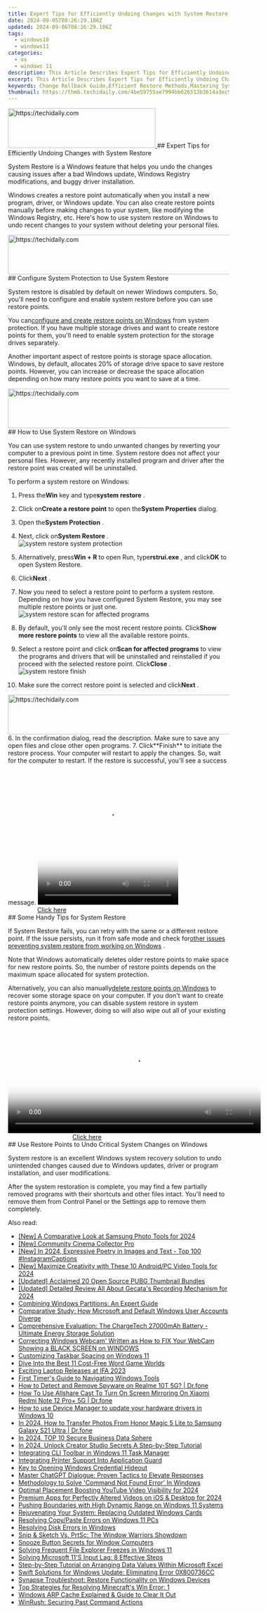 ```yaml
---
title: Expert Tips for Efficiently Undoing Changes with System Restore
date: 2024-09-05T08:26:29.186Z
updated: 2024-09-06T08:26:29.186Z
tags:
  - windows10
  - windows11
categories:
  - os
  - windows 11
description: This Article Describes Expert Tips for Efficiently Undoing Changes with System Restore
excerpt: This Article Describes Expert Tips for Efficiently Undoing Changes with System Restore
keywords: Change Rollback Guide,Efficient Restore Methods,Mastering System Recovery,Quick Un-Edit Techniques,Optimal System Undo Tips,Proficient Restore Strategies,Fast Revert Solutions
thumbnail: https://thmb.techidaily.com/4be59755ae7994bb626513b3614a3ec947be3b56430323187fb64d462d24a601.jpg
---
```


<!-- affiliate ads begin -->
<a href="https://aligracehair.sjv.io/c/5597632/2115948/19272" target="_top" id="2115948">
  <img src="//a.impactradius-go.com/display-ad/19272-2115948" border="0" alt="https://techidaily.com" width="336" height="90"/>
</a>
<img height="0" width="0" src="https://aligracehair.sjv.io/i/5597632/2115948/19272" style="position:absolute;visibility:hidden;" border="0" />
<!-- affiliate ads end -->
## Expert Tips for Efficiently Undoing Changes with System Restore

 System Restore is a Windows feature that helps you undo the changes causing issues after a bad Windows update, Windows Registry modifications, and buggy driver installation.

 Windows creates a restore point automatically when you install a new program, driver, or Windows update. You can also create restore points manually before making changes to your system, like modifying the Windows Registry, etc. Here's how to use system restore on Windows to undo recent changes to your system without deleting your personal files.

<!-- affiliate ads begin -->
<a href="https://appsumo.8odi.net/c/5597632/2137394/7443" target="_top" id="2137394">
  <img src="//a.impactradius-go.com/display-ad/7443-2137394" border="0" alt="https://techidaily.com" width="600" height="90"/>
</a>
<img height="0" width="0" src="https://appsumo.8odi.net/i/5597632/2137394/7443" style="position:absolute;visibility:hidden;" border="0" />
<!-- affiliate ads end -->
## Configure System Protection to Use System Restore

 System restore is disabled by default on newer Windows computers. So, you'll need to configure and enable system restore before you can use restore points.

 You can[configure and create restore points on Windows](https://www.makeuseof.com/windows-11-create-restore-point/) from system protection. If you have multiple storage drives and want to create restore points for them, you'll need to enable system protection for the storage drives separately.

 Another important aspect of restore points is storage space allocation. Windows, by default, allocates 20% of storage drive space to save restore points. However, you can increase or decrease the space allocation depending on how many restore points you want to save at a time.

<!-- affiliate ads begin -->
<a href="https://ephamedtechinc.pxf.io/c/5597632/2136616/26400" target="_top" id="2136616">
  <img src="//a.impactradius-go.com/display-ad/26400-2136616" border="0" alt="https://techidaily.com" width="728" height="90"/>
</a>
<img height="0" width="0" src="https://ephamedtechinc.pxf.io/i/5597632/2136616/26400" style="position:absolute;visibility:hidden;" border="0" />
<!-- affiliate ads end -->
## How to Use System Restore on Windows

 You can use system restore to undo unwanted changes by reverting your computer to a previous point in time. System restore does not affect your personal files. However, any recently installed program and driver after the restore point was created will be uninstalled.

To perform a system restore on Windows:

1. Press the**Win** key and type**system restore** .
2. Click on**Create a restore point** to open the**System Properties** dialog.
3. Open the**System Protection** .
4. Next, click on**System Restore** .  
![system restore system protection](https://static1.makeuseofimages.com/wordpress/wp-content/uploads/2023/04/system-restore-system-protection.jpg)
5. Alternatively, press**Win + R** to open Run, type**rstrui.exe** , and click**OK** to open System Restore.

1. Click**Next** .
2. Now you need to select a restore point to perform a system restore. Depending on how you have configured System Restore, you may see multiple restore points or just one.  
![system restore scan for affected programs](https://static1.makeuseofimages.com/wordpress/wp-content/uploads/2023/04/system-restore-scan-for-affected-programs.jpg)
3. By default, you'll only see the most recent restore points. Click**Show more restore points** to view all the available restore points.
4. Select a restore point and click on**Scan for affected programs** to view the programs and drivers that will be uninstalled and reinstalled if you proceed with the selected restore point. Click**Close** .  
![system restore finish](https://static1.makeuseofimages.com/wordpress/wp-content/uploads/2023/04/system-restore-finish.jpg)
5. Make sure the correct restore point is selected and click**Next** .
<!-- affiliate ads begin -->
<a href="https://smilemakers.pxf.io/c/5597632/2123901/26106" target="_top" id="2123901">
  <img src="//a.impactradius-go.com/display-ad/26106-2123901" border="0" alt="https://techidaily.com" width="728" height="90"/>
</a>
<img height="0" width="0" src="https://smilemakers.pxf.io/i/5597632/2123901/26106" style="position:absolute;visibility:hidden;" border="0" />
<!-- affiliate ads end -->
6. In the confirmation dialog, read the description. Make sure to save any open files and close other open programs.
7. Click**Finish** to initiate the restore process. Your computer will restart to apply the changes. So, wait for the computer to restart. If the restore is successful, you'll see a success message.

<!-- affiliate ads begin -->
<span id="1498635">
					<video width="320" height="320" style="cursor:pointer"
           poster="//a.impactradius-go.com/display-clicktoplayimage/1498635.png"
           onclick="if(!this.playClicked){this.play();this.setAttribute('controls',true);this.playClicked=true;}">
	   <source src="//a.impactradius-go.com/display-ad/17326-1498635">
	   <img src="//a.impactradius-go.com/display-clicktoplayimage/1498635.png" style="border: none; height: 100%; width: 100%; object-fit: contain">
	</video>
	<div style="width:200px;text-align:center"><a href="javascript:window.open(decodeURIComponent('https%3A%2F%2Fancheer.sjv.io%2Fc%2F5597632%2F1498635%2F17326'), '_blank');void(0);">Click here</a></div>
</span>
<img height="0" width="0" src="https://imp.pxf.io/i/5597632/1498635/17326" style="position:absolute;visibility:hidden;" border="0" />
<!-- affiliate ads end -->
## Some Handy Tips for System Restore

 If System Restore fails, you can retry with the same or a different restore point. If the issue persists, run it from safe mode and check for[other issues preventing system restore from working on Windows](https://www.makeuseof.com/tag/3-check-system-restore-working/) .

 Note that Windows automatically deletes older restore points to make space for new restore points. So, the number of restore points depends on the maximum space allocated for system protection.

 Alternatively, you can also manually[delete restore points on Windows](https://www.makeuseof.com/ways-delete-system-restore-points-in-windows/) to recover some storage space on your computer. If you don't want to create restore points anymore, you can disable system restore in system protection settings. However, doing so will also wipe out all of your existing restore points.

<!-- affiliate ads begin -->
<span id="1983545">
					<video width="576" height="240" style="cursor:pointer"
           poster="//a.impactradius-go.com/display-clicktoplayimage/1983545.png"
           onclick="if(!this.playClicked){this.play();this.setAttribute('controls',true);this.playClicked=true;}">
	   <source src="//a.impactradius-go.com/display-ad/22993-1983545">
	   <img src="//a.impactradius-go.com/display-clicktoplayimage/1983545.png" style="border: none; height: 100%; width: 100%; object-fit: contain">
	</video>
	<div style="width:360px;text-align:center"><a href="javascript:window.open(decodeURIComponent('https%3A%2F%2Fhomestyler.sjv.io%2Fc%2F5597632%2F1983545%2F22993'), '_blank');void(0);">Click here</a></div>
</span>
<img height="0" width="0" src="https://imp.pxf.io/i/5597632/1983545/22993" style="position:absolute;visibility:hidden;" border="0" />
<!-- affiliate ads end -->
## Use Restore Points to Undo Critical System Changes on Windows

 System restore is an excellent Windows system recovery solution to undo unintended changes caused due to Windows updates, driver or program installation, and user modifications.

 After the system restoration is complete, you may find a few partially removed programs with their shortcuts and other files intact. You'll need to remove them from Control Panel or the Settings app to remove them completely.


<ins class="adsbygoogle"
     style="display:block"
     data-ad-format="autorelaxed"
     data-ad-client="ca-pub-7571918770474297"
     data-ad-slot="1223367746"></ins>



<ins class="adsbygoogle"
     style="display:block"
     data-ad-client="ca-pub-7571918770474297"
     data-ad-slot="8358498916"
     data-ad-format="auto"
     data-full-width-responsive="true"></ins>

<span class="atpl-alsoreadstyle">Also read:</span>
<div><ul>
<li><a href="https://fox-helps.techidaily.com/new-a-comparative-look-at-samsung-photo-tools-for-2024/"><u>[New] A Comparative Look at Samsung Photo Tools for 2024</u></a></li>
<li><a href="https://facebook-clips.techidaily.com/new-community-cinema-collector-pro/"><u>[New] Community Cinema Collector Pro</u></a></li>
<li><a href="https://instagram-videos.techidaily.com/new-in-2024-expressive-poetry-in-images-and-text-top-100-instagramcaptions/"><u>[New] In 2024, Expressive Poetry in Images and Text - Top 100 #InstagramCaptions</u></a></li>
<li><a href="https://instagram-clips.techidaily.com/new-maximize-creativity-with-these-10-androidpc-video-tools-for-2024/"><u>[New] Maximize Creativity with These 10 Android/PC Video Tools for 2024</u></a></li>
<li><a href="https://extra-information.techidaily.com/updated-acclaimed-20-open-source-pubg-thumbnail-bundles/"><u>[Updated] Acclaimed 20 Open Source PUBG Thumbnail Bundles</u></a></li>
<li><a href="https://screen-video-capture.techidaily.com/updated-detailed-review-all-about-gecatas-recording-mechanism-for-2024/"><u>[Updated] Detailed Review  All About Gecata's Recording Mechanism for 2024</u></a></li>
<li><a href="https://win11.techidaily.com/combining-windows-partitions-an-expert-guide/"><u>Combining Windows Partitions: An Expert Guide</u></a></li>
<li><a href="https://win11.techidaily.com/comparative-study-how-microsoft-and-default-windows-user-accounts-diverge/"><u>Comparative Study: How Microsoft and Default Windows User Accounts Diverge</u></a></li>
<li><a href="https://buynow-reviews.techidaily.com/comprehensive-evaluation-the-chargetech-27000mah-battery-ultimate-energy-storage-solution/"><u>Comprehensive Evaluation: The ChargeTech 27000mAh Battery - Ultimate Energy Storage Solution</u></a></li>
<li><a href="https://win11.techidaily.com/correcting-windows-webcam-written-as-how-to-fix-your-webcam-showing-a-black-screen-on-windows/"><u>Correcting Windows Webcam' Written as How to FIX Your WebCam Showing a BLACK SCREEN on WINDOWS</u></a></li>
<li><a href="https://win11.techidaily.com/customizing-taskbar-spacing-on-windows-11/"><u>Customizing Taskbar Spacing on Windows 11</u></a></li>
<li><a href="https://games-able.techidaily.com/dive-into-the-best-11-cost-free-word-game-worlds/"><u>Dive Into the Best 11 Cost-Free Word Game Worlds</u></a></li>
<li><a href="https://win11.techidaily.com/exciting-laptop-releases-at-ifa-2023/"><u>Exciting Laptop Releases at IFA 2023</u></a></li>
<li><a href="https://win11.techidaily.com/first-timers-guide-to-navigating-windows-tools/"><u>First Timer's Guide to Navigating Windows Tools</u></a></li>
<li><a href="https://android-location-track.techidaily.com/how-to-detect-and-remove-spyware-on-realme-10t-5g-drfone-by-drfone-virtual-android/"><u>How to Detect and Remove Spyware on Realme 10T 5G? | Dr.fone</u></a></li>
<li><a href="https://screen-mirror.techidaily.com/how-to-use-allshare-cast-to-turn-on-screen-mirroring-on-xiaomi-redmi-note-12-proplus-5g-drfone-by-drfone-android/"><u>How To Use Allshare Cast To Turn On Screen Mirroring On Xiaomi Redmi Note 12 Pro+ 5G | Dr.fone</u></a></li>
<li><a href="https://review-topics.techidaily.com/how-to-use-device-manager-to-update-your-hardware-drivers-in-windows-10-by-drivereasy-guide/"><u>How to use Device Manager to update your hardware drivers in Windows 10</u></a></li>
<li><a href="https://android-transfer.techidaily.com/in-2024-how-to-transfer-photos-from-honor-magic-5-lite-to-samsung-galaxy-s21-ultra-drfone-by-drfone-transfer-from-android-transfer-from-android/"><u>In 2024, How to Transfer Photos From Honor Magic 5 Lite to Samsung Galaxy S21 Ultra | Dr.fone</u></a></li>
<li><a href="https://some-guidance.techidaily.com/in-2024-top-10-secure-business-data-sphere/"><u>In 2024, TOP 10 Secure Business Data Sphere</u></a></li>
<li><a href="https://youtube-stream.techidaily.com/in-2024-unlock-creator-studio-secrets-a-step-by-step-tutorial/"><u>In 2024, Unlock Creator Studio Secrets  A Step-by-Step Tutorial</u></a></li>
<li><a href="https://win11.techidaily.com/integrating-cli-toolbar-in-windows-11-task-manager/"><u>Integrating CLI Toolbar in Windows 11 Task Manager</u></a></li>
<li><a href="https://win11.techidaily.com/integrating-printer-support-into-application-guard/"><u>Integrating Printer Support Into Application Guard</u></a></li>
<li><a href="https://win11.techidaily.com/key-to-opening-windows-credential-hideout/"><u>Key to Opening Windows Credential Hideout</u></a></li>
<li><a href="https://tech-haven.techidaily.com/master-chatgpt-dialogue-proven-tactics-to-elevate-responses/"><u>Master ChatGPT Dialogue: Proven Tactics to Elevate Responses</u></a></li>
<li><a href="https://win11.techidaily.com/methodology-to-solve-command-not-found-error-in-windows/"><u>Methodology to Solve 'Command Not Found Error' In Windows</u></a></li>
<li><a href="https://extra-support.techidaily.com/optimal-placement-boosting-youtube-video-visibility-for-2024/"><u>Optimal Placement  Boosting YouTube Video Visibility for 2024</u></a></li>
<li><a href="https://extra-approaches.techidaily.com/premium-apps-for-perfectly-altered-videos-on-ios-and-desktop-for-2024/"><u>Premium Apps for Perfectly Altered Videos on iOS & Desktop for 2024</u></a></li>
<li><a href="https://win11.techidaily.com/pushing-boundaries-with-high-dynamic-range-on-windows-11-systems/"><u>Pushing Boundaries with High Dynamic Range on Windows 11 Systems</u></a></li>
<li><a href="https://win11.techidaily.com/rejuvenating-your-system-replacing-outdated-windows-cards/"><u>Rejuvenating Your System: Replacing Outdated Windows Cards</u></a></li>
<li><a href="https://win11.techidaily.com/resolving-copypaste-errors-on-windows-11-pcs/"><u>Resolving Copy/Paste Errors on Windows 11 PCs</u></a></li>
<li><a href="https://win11.techidaily.com/resolving-disk-errors-in-windows/"><u>Resolving Disk Errors in Windows</u></a></li>
<li><a href="https://win11.techidaily.com/snip-and-sketch-vs-prtsc-the-window-warriors-showdown/"><u>Snip & Sketch Vs. PrtSc: The Window Warriors Showdown</u></a></li>
<li><a href="https://win11.techidaily.com/snooze-button-secrets-for-window-computers/"><u>Snooze Button Secrets for Window Computers</u></a></li>
<li><a href="https://win11.techidaily.com/solving-frequent-file-explorer-freezes-in-windows-11/"><u>Solving Frequent File Explorer Freezes in Windows 11</u></a></li>
<li><a href="https://win11.techidaily.com/solving-microsoft-11s-input-lag-8-effective-steps/"><u>Solving Microsoft 11'S Input Lag: 8 Effective Steps</u></a></li>
<li><a href="https://windows11.techidaily.com/step-by-step-tutorial-on-arranging-data-values-within-microsoft-excel/"><u>Step-by-Step Tutorial on Arranging Data Values Within Microsoft Excel</u></a></li>
<li><a href="https://win11.techidaily.com/swift-solutions-for-windows-update-eliminating-error-0x800736cc/"><u>Swift Solutions for Windows Update: Eliminating Error 0X800736CC</u></a></li>
<li><a href="https://win11.techidaily.com/synapse-troubleshoot-restore-functionality-on-windows-devices/"><u>Synapse Troubleshoot: Restore Functionality on Windows Devices</u></a></li>
<li><a href="https://win11.techidaily.com/top-strategies-for-resolving-minecrafts-win-error-1/"><u>Top Strategies for Resolving Minecraft's Win Error: 1</u></a></li>
<li><a href="https://win11.techidaily.com/windows-arp-cache-explained-and-guide-to-clear-it-out/"><u>Windows ARP Cache Explained & Guide to Clear It Out</u></a></li>
<li><a href="https://win11.techidaily.com/winrush-securing-past-command-actions/"><u>WinRush: Securing Past Command Actions</u></a></li>
</ul></div>
